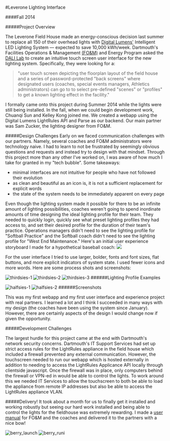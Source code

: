 #Leverone Lighting Interface

####Fall 2014

#####Project Overview

The Leverone Field House made an energy-conscious decision last summer to replace all 150 of their overhead lights with [Digital Lumens'](http://digitallumens.com/) Intelligent LED Lighting System — expected to save 10,000 kWh/week. Dartmouth's Facilities Operations & Management [(FO&M)](http://www.dartmouth.edu/~fom/) and Energy Program asked the [DALI Lab](http://dali.dartmouth.edu "DALI Home") to create an intuitive touch screen user interface for the new lighting system. Specifically, they were looking for a:
>"user touch screen depicting the floorplan layout of the field house and a series of password-protected "back screens" where designated users (coaches, special events managers, Athletics administrators) can go to to select pre-defined "scenes" or "profiles" to get a known lighting effect in the facility."

I formally came onto this project during Summer 2014 while the lights were still being installed. In the fall, when we could begin development work, Chuanqi Sun and Kelley Kong joined me. We created a webapp using the Digital Lumens LightRules API and Parse as our backend. Our main partner was Sam Zucker, the lighting designer from FO&M.

#####Design Challenges
Early on we faced communication challenges with our partners. Namely, several coaches and FO&M administrators were technology naive. I had to learn to not be frustrated by seemingly obvious questions and requests and instead try to design with that mindset. Through this project more than any other I've worked on, I was aware of how much I take for granted in my "tech bubble". Some takeaways:
* minimal interfaces are not intuitive for people who have not followed their evolution
* as clean and beautiful as an icon is, it is not a sufficient replacement for explicit words
* the state of the system needs to be immediately apparent on every page

Even though the lighting system made it possible for there to be an infinite amount of lighting possibilities, coaches weren't going to spend inordinate amounts of time designing the ideal lighting profile for their team. They needed to quickly login, quickly see what preset lighting profiles they had access to, and set their desired profile for the duration of their team's practice. Operations managers didn't need to see the lighting profile for "Softball Practice" and the Softball coach didn't need to see the lighting profile for "West End Maintenance." Here's an initial user experience storyboard I made for a hypothetical baseball coach:
![](/img/leverone_story.jpg)

For the user interface I tried to use larger, bolder, fonts and font sizes, flat buttons, and more explicit indicators of system state. I used fewer icons and more words. Here are some process shots and screenshots:

![thirdsies-1](/img/leverone_prof2.png  "work")
![thirdsies-2](/img/leverone_prof4.png  "work")
![thirdsies-3](/img/leverone_prof6.png  "work")
######Lighting Profile Examples

![halfsies-1](/img/leverone_main.jpg  "work")
![halfsies-2](/img/leverone_login.jpg  "work")
######Screenshots

This was my first webapp and my first user interface and experience project with real partners. I learned a lot and I think I succeeded in many ways with my design (the coaches have been using the system since January). However, there are certainly aspects of the design I would change now if given the opportunity.

#####Development Challenges

The largest hurdle for this project came at the end with Dartmouth's network security concerns. Dartmouth's IT Support Services had set up strict access rules for the LightRules appliance in the field house which included a firewall prevented any external communication.  However, the touchscreen needed to run our webapp which is hosted externally in addition to needing to access the LightRules Applicance API locally through clientside javascript.  Once the firewall was in place, only computers behind the firewall or VPN-ed in would be able to control the lights. To work around this we needed IT Services to allow the touchscreen to both be able to load the appliance from remote IP addresses but also be able to access the LightRules appliance VLAN.

#####Delivery!
It took about a month for us to finally get it installed and working robustly but seeing our hard work installed and being able to control the lights for the fieldhouse was extremely rewarding. I made a [user manual](/img/leverone_manual.pdf) for FO&M and the coaches and delivered it to the partners with a nice bow!

![berry_launch](/img/leverone_handoff.jpg  "work")
![berry_runi](/img/leverone_installed.jpg  "work")
